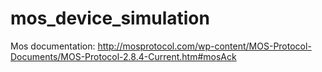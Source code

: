 # mos_device_simulation

Mos documentation:
http://mosprotocol.com/wp-content/MOS-Protocol-Documents/MOS-Protocol-2.8.4-Current.htm#mosAck
